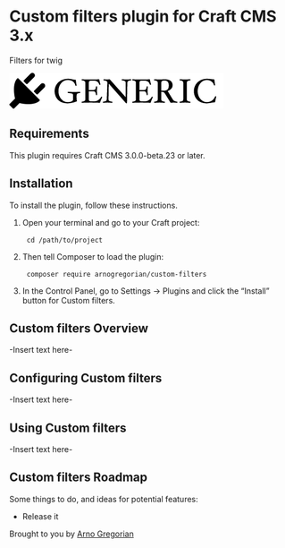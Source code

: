 # Custom filters plugin for Craft CMS 3.x

Filters for twig

![Screenshot](resources/img/plugin-logo.png)

## Requirements

This plugin requires Craft CMS 3.0.0-beta.23 or later.

## Installation

To install the plugin, follow these instructions.

1. Open your terminal and go to your Craft project:

        cd /path/to/project

2. Then tell Composer to load the plugin:

        composer require arnogregorian/custom-filters

3. In the Control Panel, go to Settings → Plugins and click the “Install” button for Custom filters.

## Custom filters Overview

-Insert text here-

## Configuring Custom filters

-Insert text here-

## Using Custom filters

-Insert text here-

## Custom filters Roadmap

Some things to do, and ideas for potential features:

* Release it

Brought to you by [Arno Gregorian](https://webroots.nl)
